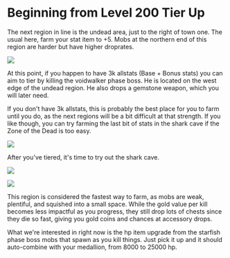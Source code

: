 # Beginning from Level 200 Tier Up

The next region in line is the undead area, just to the right of town one. The usual here, farm your stat item to +5. Mobs at the northern end of this region are harder but have higher droprates.

![](https://image.ibb.co/fUL4ke/Undead_Egg.png)

At this point, if you happen to have 3k allstats (Base + Bonus stats) you can aim to tier by killing the voidwalker phase boss. He is located on the west edge of the undead region. He also drops a gemstone weapon, which you will later need.

If you don't have 3k allstats, this is probably the best place for you to farm until you do, as the next regions will be a bit difficult at that strength. If you like though, you can try farming the last bit of stats in the shark cave if the Zone of the Dead is too easy.

![](https://image.ibb.co/ga1VQe/Phase1.png)

After you've tiered, it's time to try out the shark cave.

![](https://image.ibb.co/jNeQrK/Shark_Graveyard_Outside.png)

![](https://image.ibb.co/cNWGyz/Shark_Graveyard_Inside.png)

This region is considered the fastest way to farm, as mobs are weak, plentiful, and squished into a small space. While the gold value per kill becomes less impactful as you progress, they still drop lots of chests since they die so fast, giving you gold coins and chances at accessory drops.

What we're interested in right now is the hp item upgrade from the starfish phase boss mobs that spawn as you kill things. Just pick it up and it should auto-combine with your medallion, from 8000 to 25000 hp.
